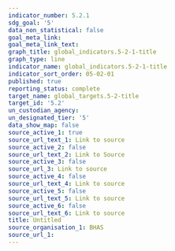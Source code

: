 ```yaml
---
indicator_number: 5.2.1
sdg_goal: '5'
data_non_statistical: false
goal_meta_link: 
goal_meta_link_text: 
graph_title: global_indicators.5-2-1-title
graph_type: line
indicator_name: global_indicators.5-2-1-title
indicator_sort_order: 05-02-01
published: true
reporting_status: complete
target_name: global_targets.5-2-title
target_id: '5.2'
un_custodian_agency:
un_designated_tier: '5'
data_show_map: false
source_active_1: true
source_url_text_1: Link to source
source_active_2: false
source_url_text_2: Link to Source
source_active_3: false
source_url_3: Link to source
source_active_4: false
source_url_text_4: Link to source
source_active_5: false
source_url_text_5: Link to source
source_active_6: false
source_url_text_6: Link to source
title: Untitled
source_organisation_1: BHAS 
source_url_1: 
---
```

